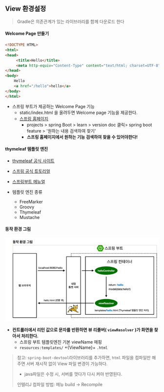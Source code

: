 ##  View 환경설정

>  Gradle은 의존관계가 있는 라이브러리를 함께 다운로드 한다

#### Welcome Page 만들기 

```html
<!DOCTYPE HTML>
<html>
<head>
     <title>Hello</title>
     <meta http-equiv="Content-Type" content="text/html; charset=UTF-8" />
</head>
<body>
    Hello
    <a href="/hello">hello</a>
</body>
</html>
```

- 스프링 부트가 제공하는 Welcome Page 기능 
  - static/index.html 을 올려두면 Welcome page 기능을 제공한다. 
  - [스프링 홈페이지](https://docs.spring.io/spring-boot/docs/2.3.1.RELEASE/reference/html/spring-boot-features.html#boot-features-spring-mvc-welcome-page)
    - projects > spring Boot > learn > version doc 클릭> spring boot feature > '원하는 내용 검색하여 찾기'
    - **스프링 홈페이지에서 원하는 기능 검색하여 찾을 수 있어야한다!**



#### thymeleaf 템플릿 엔진

- [thymeleaf 공식 사이트](https://www.thymeleaf.org/)
- [스프링 공식 튜토리얼](https://spring.io/guides/gs/serving-web-content/)
- [스프링부트 메뉴얼](https://docs.spring.io/spring-boot/docs/2.3.1.RELEASE/reference/html/spring-boot-features.html#boot-features-spring-mvc-template-engines)

- 템플릿 엔진 종류
  - FreeMarker
  - Groovy
  - Thymeleaf
  - Mustache



#### 동작 환경 그림

![](./img/3_1.PNG)

- **컨트롤러에서 리턴 값으로 문자를 반환하면 뷰 리졸버( `viewResolver` )가 화면을 찾아서 처리한다.**
  - 스프링 부트 템플릿엔진 기본 viewName 매핑
  - `resources:templates/` +{ViewName}+ `.html`

> 참고: `spring-boot-devtool`라이브러리를 추가하면, `html` 파일을 컴파일만 해주면 서버 재시작 없이
> View 파일 변경이 가능하다.
>
> - java파일은 수정 시, 서버를 껏다가 다시 켜야 반영된다.
>
> 인텔리J 컴파일 방법: 메뉴 build -> Recompile

